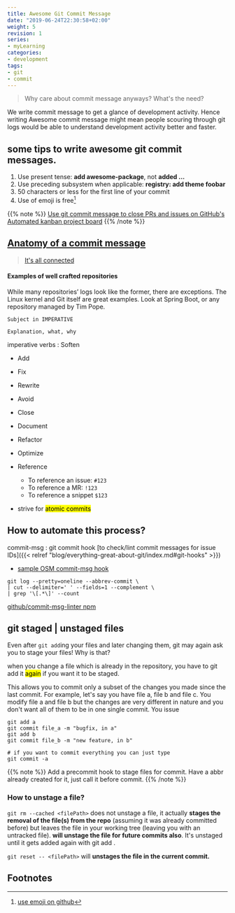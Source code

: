 ```yaml
---
title: Awesome Git Commit Message
date: "2019-06-24T22:30:58+02:00"
weight: 5
revision: 1
series:
- myLearning
categories:
- development
tags:
- git
- commit
---
```


> Why care about commit message anyways? What's the need?


We write commit message to get a glance of development activity. Hence writing Awesome commit message might mean people scouring through git logs would be able to understand development activity better and faster.

## some tips to write awesome git commit messages.

1. Use present tense: **add awesome-package**, not **added ...**
2. Use preceding subsystem when applicable: **registry: add theme foobar**
3. 50 characters or less for the first line of your commit
4. Use of emoji is free[^1]

{{% note %}}
  [Use git commit message to close PRs and issues on GitHub's Automated kanban project board](https://help.github.com/en/articles/closing-issues-using-keywords)
{{% /note %}}

## [Anatomy of a commit message](https://chris.beams.io/posts/git-commit/)

> [It's all connected](https://about.gitlab.com/2016/03/08/gitlab-tutorial-its-all-connected/)

#### Examples of well crafted repositories

While many repositories’ logs look like the former, there are exceptions. The Linux kernel and Git itself are great examples. Look at Spring Boot, or any repository managed by Tim Pope.

```
Subject in IMPERATIVE

Explanation, what, why
```

imperative verbs
: Soften
* Add
* Fix
* Rewrite
* Avoid
* Close
* Document
* Refactor
* Optimize

* Reference
  - To reference an issue: `#123`
  - To reference a MR: `!123`
  - To reference a snippet `$123`
- strive for <mark>atomic commits</mark>

## How to automate this process?

commit-msg
: git commit hook [to check/lint commit messages for issue IDs]({{< relref "blog/everything-great-about-git/index.md#git-hooks" >}})
* [sample OSM commit-msg hook](http://osm.etsi.org/gerrit/tools/hooks/commit-msg)

```
git log --pretty=oneline --abbrev-commit \
| cut --delimiter=' ' --fields=1 --complement \
| grep '\[.*\]' --count
```

[github/commit-msg-linter npm](https://github.com/legend80s/commit-msg-linter)

## git staged | unstaged files

Even after `git add`ing your files and later changing them, git may again ask you to stage
your files! Why is that?

when you change a file which is already in the repository, you have to git add it <mark>again</mark> if you want it to be staged.

This allows you to commit only a subset of the changes you made since the last commit. For example, let's say you have file a, file b and file c. You modify file a and file b but the changes are very different in nature and you don't want all of them to be in one single commit. You issue

```
git add a
git commit file_a -m "bugfix, in a"
git add b
git commit file_b -m "new feature, in b"

# if you want to commit everything you can just type
git commit -a
```

{{% note %}}
  Add a precommit hook to stage files for commit. Have a abbr already created for it,
  just call it before commit.
{{% /note %}}

### How to unstage a file?

`git rm --cached <filePath>` does not unstage a file, it actually **stages the removal of the file(s) from the repo** (assuming it was already committed before) but leaves the file in your working tree (leaving you with an untracked file). **will unstage the file for future commits also**. It's unstaged until it gets added again with git add <file>.

`git reset -- <filePath>` will **unstages the file in the current commit.**


## Footnotes

[^1]: [use emoji on github](https://www.webfx.com/tools/emoji-cheat-sheet/)